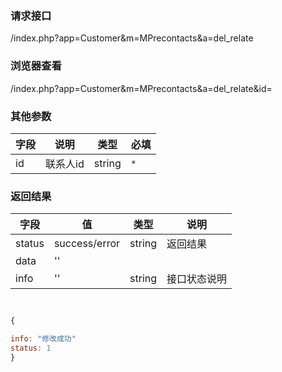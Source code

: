 
### **请求接口**
/index.php?app=Customer&m=MPrecontacts&a=del_relate


### **浏览器查看**
/index.php?app=Customer&m=MPrecontacts&a=del_relate&id=



### **其他参数**
|字段       |说明            |类型    |必填           |
| --------- |--------      |--------|--------       |
|id     |联系人id | string | `*`         |


### **返回结果**
|字段       |值             |类型    |说明           |
| --------- |--------      |--------|--------       |
|status     |success/error |string |返回结果         |
|data       |    ''          |         ||
|info       | '' | string | 接口状态说明  |

``` javascript


{

info: "修改成功"
status: 1
}

